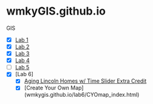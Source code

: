 # wmkyGIS.github.io
GIS

- [x] [Lab 1](https://github.com/wmkyGIS/wmkyGIS.github.io/blob/main/Lab%201.html)
- [x] [Lab 2](https://github.com/wmkyGIS/wmkyGIS.github.io/tree/main/lab2) 
- [x] [Lab 3](https://github.com/wmkyGIS/wmkyGIS.github.io/blob/main/Lab%203/Output%20Directory/index.html)
- [x] [Lab 4](https://github.com/wmkyGIS/wmkyGIS.github.io/tree/main/lab4)
- [ ] [Lab 5]()
- [x] [Lab 6]
    - [x]  [Aging Lincoln Homes w/ Time Slider Extra Credit](wmkyGIS.github.io/lab6/6_2index.html)
    - [x]  [Create Your Own Map] (wmkygis.github.io/lab6/CYOmap_index.html)
